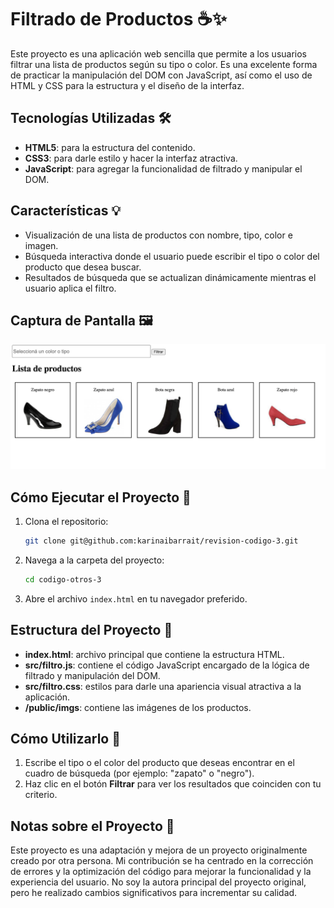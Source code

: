 # Filtrado de Productos ☕️✨

Este proyecto es una aplicación web sencilla que permite a los usuarios filtrar una lista de productos según su tipo o color. Es una excelente forma de practicar la manipulación del DOM con JavaScript, así como el uso de HTML y CSS para la estructura y el diseño de la interfaz.

## Tecnologías Utilizadas 🛠️

- **HTML5**: para la estructura del contenido.
- **CSS3**: para darle estilo y hacer la interfaz atractiva.
- **JavaScript**: para agregar la funcionalidad de filtrado y manipular el DOM.

## Características 💡

- Visualización de una lista de productos con nombre, tipo, color e imagen.
- Búsqueda interactiva donde el usuario puede escribir el tipo o color del producto que desea buscar.
- Resultados de búsqueda que se actualizan dinámicamente mientras el usuario aplica el filtro.

## Captura de Pantalla 🖼️

![Captura de pantalla del proyecto](./public/app.png)

## Cómo Ejecutar el Proyecto 🚀

1. Clona el repositorio:
   ```bash
   git clone git@github.com:karinaibarrait/revision-codigo-3.git
   ```

2. Navega a la carpeta del proyecto:
   ```bash
   cd codigo-otros-3
   ```

3. Abre el archivo `index.html` en tu navegador preferido.

## Estructura del Proyecto 🍂

- **index.html**: archivo principal que contiene la estructura HTML.
- **src/filtro.js**: contiene el código JavaScript encargado de la lógica de filtrado y manipulación del DOM.
- **src/filtro.css**: estilos para darle una apariencia visual atractiva a la aplicación.
- **/public/imgs**: contiene las imágenes de los productos.

## Cómo Utilizarlo 🔎

1. Escribe el tipo o el color del producto que deseas encontrar en el cuadro de búsqueda (por ejemplo: "zapato" o "negro").
2. Haz clic en el botón **Filtrar** para ver los resultados que coinciden con tu criterio.

## Notas sobre el Proyecto 📌

Este proyecto es una adaptación y mejora de un proyecto originalmente creado por otra persona. Mi contribución se ha centrado en la corrección de errores y la optimización del código para mejorar la funcionalidad y la experiencia del usuario. No soy la autora principal del proyecto original, pero he realizado cambios significativos para incrementar su calidad.



